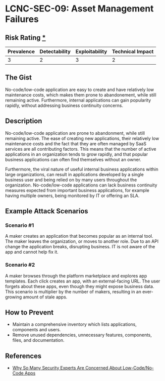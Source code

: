 # LCNC-SEC-09: Asset Management Failures

## Risk Rating [*](https://owasp.org/www-project-top-ten/2017/Note_About_Risks)

| Prevalence | Detectability | Exploitability | Technical Impact |
| --- | --- | --- | --- |
| 3 | 2 | 3 | 2 |

## The Gist

No-code/low-code application are easy to create and have relatively low maintenance costs, which makes them prone to abandonement, while still remaining active.
Furthermore, internal applications can gain popularity rapidly, without addressing business continuity concerns.

## Description

No-code/low-code application are prone to abandonment, while still remaining active.
The ease of creating new applications, their relatively low maintenance costs and the fact that they are often managed by SaaS services are all contributing factors. 
This means that the number of active applications in an organization tends to grow rapidly, and that popular business applications can often find themselves without an owner.

Furthermore, the viral nature of useful internal business applications within large organizations, can result in applications developed by a single business user and being relied on by many users throughout the organization.
No-code/low-code applications can lack business continuity measures expected from important business applications, for example having multiple owners, being monitored by IT or offering an SLA.

## Example Attack Scenarios

### Scenario #1

A maker creates an application that becomes popular as an internal tool.
The maker leaves the organization, or moves to another role.
Due to an API change the application breaks, disrupting business.
IT is not aware of the app and cannot help fix it.

### Scenario #2

A maker browses through the platform marketplace and explores app templates.
Each click creates an app, with an external-facing URL.
The user forgets about these apps, even though they might expose business data.
This scenario is multiplier by the number of makers, resulting in an ever-growing amount of stale apps.

## How to Prevent

- Maintain a comprehensive inventory which lists applications, components and users.
- Remove unused dependencies, unnecessary features, components, files, and documentation.

## References

- [Why So Many Security Experts Are Concerned About Low-Code/No-Code Apps](https://www.darkreading.com/dr-tech/why-so-many-security-experts-are-concerned-about-low-code-no-code-apps)